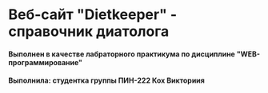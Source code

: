 # Веб-сайт "Dietkeeper" - справочник диатолога

#### Выполнен в качестве лабраторного практикума по дисциплине "WEB-программирование"
#### Выполнила: студентка группы ПИН-222 Кох Викториия

